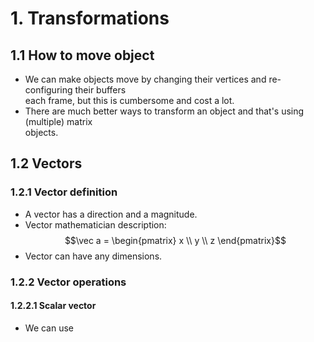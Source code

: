 # 1. Transformations
## 1.1 How to move object 
- We can make objects move by changing their vertices and re-configuring their buffers  
each frame, but this is cumbersome and cost a lot.  
- There are much better ways to transform an object and that's using (multiple) matrix  
objects.  
## 1.2 Vectors
### 1.2.1 Vector definition
- A vector has a direction and a magnitude.  
- Vector mathematician description:  
$$\vec a = 
\begin{pmatrix}
x \\
y \\
z
\end{pmatrix}$$
- Vector can have any dimensions.  
### 1.2.2 Vector operations
#### 1.2.2.1 Scalar vector
- We can use 
